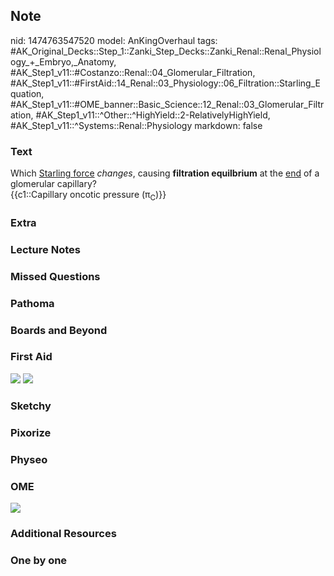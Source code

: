 ## Note
nid: 1474763547520
model: AnKingOverhaul
tags: #AK_Original_Decks::Step_1::Zanki_Step_Decks::Zanki_Renal::Renal_Physiology_+_Embryo,_Anatomy, #AK_Step1_v11::#Costanzo::Renal::04_Glomerular_Filtration, #AK_Step1_v11::#FirstAid::14_Renal::03_Physiology::06_Filtration::Starling_Equation, #AK_Step1_v11::#OME_banner::Basic_Science::12_Renal::03_Glomerular_Filtration, #AK_Step1_v11::^Other::^HighYield::2-RelativelyHighYield, #AK_Step1_v11::^Systems::Renal::Physiology
markdown: false

### Text
<div>
  Which <u>Starling force</u> <i>changes</i>, causing <b>filtration
  equilbrium</b> at the <u>end</u> of a glomerular capillary?
</div>
<div>
  {{c1::Capillary oncotic pressure (π<sub>C</sub>)}}
</div>

### Extra


### Lecture Notes


### Missed Questions


### Pathoma


### Boards and Beyond


### First Aid
<img src="tmpI3Yq3I.png"> <img src="tmpw7xqhO.png">

### Sketchy


### Pixorize


### Physeo


### OME
<div class="ome-widget">
  <a href=
  "https://onlinemeded.org/spa/renal/glomerular-filtration/acquire?ref=anki">
  <img src="_OME_AnkiFlashcards_Lesson_2.png"></a>
</div>

### Additional Resources


### One by one

